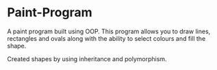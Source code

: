 # Paint-Program
A paint program built using OOP.
This program allows you to draw lines, rectangles and ovals along with the ability to select colours and fill the shape.

Created shapes by using inheritance and polymorphism.
